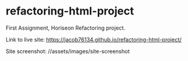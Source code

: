 # refactoring-html-project

First Assignment, Horiseon Refactoring project.

Link to live site: https://jacob76134.github.io/refactoring-html-project/

Site screenshot: //assets/images/site-screenshot